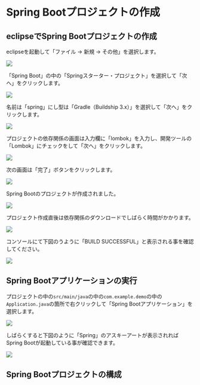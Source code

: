# Spring Bootプロジェクトの作成

## eclipseでSpring Bootプロジェクトの作成

eclipseを起動して「ファイル -> 新規 -> その他」を選択します。

![](img/hello-spring-new-project.png)

「Spring Boot」の中の「Springスターター・プロジェクト」を選択して「次へ」をクリックします。

![](img/hello-spring-new-project-1.png)

名前は「spring」にし型は「Gradle（Buildship 3.x）」を選択して「次へ」をクリックします。

![](img/hello-spring-new-project-2.png)

プロジェクトの依存関係の画面は入力欄に「lombok」を入力し、開発ツールの「Lombok」にチェックをして「次へ」をクリックします。

![](img/hello-spring-new-project-4.png)

次の画面は「完了」ボタンをクリックします。

![](img/hello-spring-new-project-5.png)

Spring Bootのプロジェクトが作成されました。

![](img/hello-spring-new-project-6.png)

プロジェクト作成直後は依存関係のダウンロードでしばらく時間がかかります。

![](img/hello-spring-new-project-7.png)

コンソールにて下図のうように「BUILD SUCCESSFUL」と表示される事を確認してください。

![](img/hello-spring-new-project-8.png)

## Spring Bootアプリケーションの実行

プロジェクトの中の`src/main/java`の中の`com.example.demo`の中の`Application.java`の箇所で右クリックして「Spring Bootアプリケーション」を選択します。

![](img/hello-spring-new-project-9.png)

しばらくすると下図のように「Spring」のアスキーアートが表示されればSpring Bootが起動している事が確認できます。

![](img/hello-spring-new-project-10.png)

## Spring Bootプロジェクトの構成

